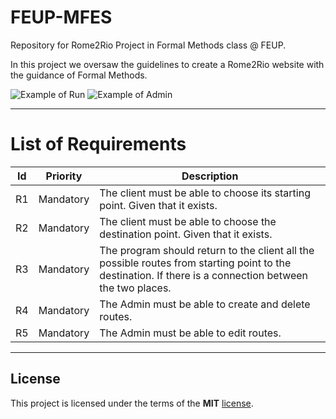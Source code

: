 # FEUP-MFES
Repository for Rome2Rio Project in Formal Methods class @ FEUP.

In this project we oversaw the guidelines to create a Rome2Rio website with the guidance of Formal Methods.

![Example of Run](https://i.imgur.com/7BltM5B.jpg)
![Example of Admin](https://i.imgur.com/6IhC0Ss.jpg)

---
# List of Requirements

| Id | Priority | Description
| --- | --- | --- |
| R1 | Mandatory | The client must be able to choose its starting point. Given that it exists. |
| R2 | Mandatory | The client must be able to choose the destination point. Given that it exists. |
| R3 | Mandatory | The program should return to the client all the possible routes from starting point to the destination. If there is a connection between the two places. |
| R4 | Mandatory | The Admin must be able to create and delete routes. |
| R5 | Mandatory | The Admin must be able to edit routes. |

---

## License

This project is licensed under the terms of the **MIT** [license](https://github.com/ampzord/FEUP-MFES/blob/master/LICENSE).
